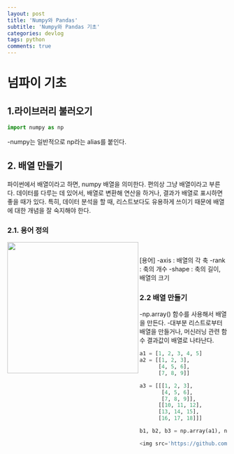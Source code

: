 ```yaml
---
layout: post
title: 'Numpy와 Pandas'
subtitle: 'Numpy와 Pandas 기초'
categories: devlog
tags: python
comments: true
---
```


# 넘파이 기초

## 1.라이브러리 불러오기

```python
import numpy as np
```

-numpy는 일반적으로 np라는 alias를 붙인다.


## 2. 배열 만들기

파이썬에서 배열이라고 하면, numpy 배열을 의미한다. 편의상 그냥 배열이라고 부른다.
데이터를 다루는 데 있어서, 배열로 변환해 연산을 하거나, 결과가 배열로 표시하면 좋을 때가 있다.
특히, 데이터 분석을 할 때, 리스트보다도 유용하게 쓰이기 때문에 배열에 대한 개념을 잘 숙지해야 한다.

### 2.1. 용어 정의

<img src='https://raw.githubusercontent.com/Jangrae/img/master/array.png' width=300 align="left"/>
<br>


[용어]
-axis : 배열의 각 축
-rank : 축의 개수
-shape : 축의 길이, 배열의 크기


### 2.2 배열 만들기

-np.array() 함수를 사용해서 배열을 만든다.
-대부분 리스트로부터 배열을 만들거나, 머신러닝 관련 함수 결과값이 배열로 나타난다.

```python
a1 = [1, 2, 3, 4, 5]
a2 = [[1, 2, 3],
      [4, 5, 6],
      [7, 8, 9]]

a3 = [[[1, 2, 3],
       [4, 5, 6],
       [7, 8, 9]],
      [[10, 11, 12],
      [13, 14, 15],
      [16, 17, 18]]]

b1, b2, b3 = np.array(a1), np,array(a2), np.array(a3)

<img src='https://github.com/DA4BAM/image/blob/main/1,2,3%20%EC%B0%A8%EC%9B%90.png?raw=true' width=800 align="left"/>
